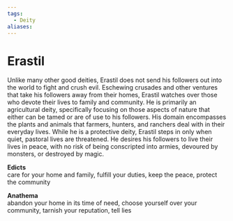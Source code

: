```yaml
---
tags:
  - Deity
aliases:
---
```

# Erastil
Unlike many other good deities, Erastil does not send his followers out into the world to fight and crush evil. Eschewing crusades and other ventures that take his followers away from their homes, Erastil watches over those who devote their lives to family and community. He is primarily an agricultural deity, specifically focusing on those aspects of nature that either can be tamed or are of use to his followers. His domain encompasses the plants and animals that farmers, hunters, and ranchers deal with in their everyday lives. While he is a protective deity, Erastil steps in only when quiet, pastoral lives are threatened. He desires his followers to live their lives in peace, with no risk of being conscripted into armies, devoured by monsters, or destroyed by magic.

**Edicts**  
care for your home and family, fulfill your duties, keep the peace, protect the community

**Anathema**  
abandon your home in its time of need, choose yourself over your community, tarnish your reputation, tell lies
